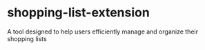 # shopping-list-extension
A tool designed to help users efficiently manage and organize their shopping lists
